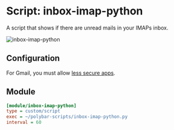 # Script: inbox-imap-python

A script that shows if there are unread mails in your IMAPs inbox.

![inbox-imap-python](screenshots/1.png)

## Configuration

For Gmail, you must allow [less secure apps](https://myaccount.google.com/security#connectedapps).


## Module

```ini
[module/inbox-imap-python]
type = custom/script
exec = ~/polybar-scripts/inbox-imap-python.py
interval = 60
```

